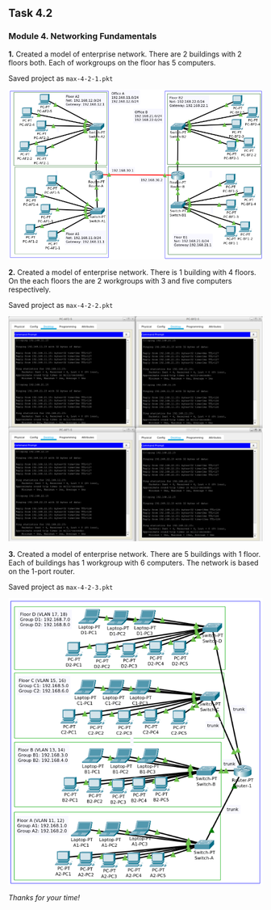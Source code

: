 ## Task 4.2
### Module 4. Networking Fundamentals

**1.** Created a model of enterprise network. There are 2 buildings with 2 floors both. Each of workgroups on the floor has 5 computers.  

Saved project as `max-4-2-1.pkt`  

![ScrShot 01](https://github.com/nigth/DevOps_online_Kyiv_2020Q3Q4/blob/master/m4/task4.2/shots/01.png "ScrShot 01")  

**2.** Created a model of enterprise network. There is 1 building with 4 floors. On the each floors the are 2 workgroups with 3 and five computers respectively.  

Saved project as `max-4-2-2.pkt`  

![ScrShot 02](https://github.com/nigth/DevOps_online_Kyiv_2020Q3Q4/blob/master/m4/task4.2/shots/02.png "ScrShot 02")  

**3.** Created a model of enterprise network. There are 5 buildings with 1 floor. Each of buildings has 1 workgroup with 6 computers. The network is based on the 1-port router.  

Saved project as `max-4-2-3.pkt`  

![ScrShot 03](https://github.com/nigth/DevOps_online_Kyiv_2020Q3Q4/blob/master/m4/task4.2/shots/03.png "ScrShot 03")  
 
_Thanks for your time!_  
 


